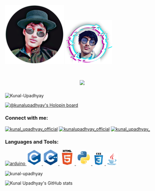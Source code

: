 ![IMG](https://github.com/Kunal-Upadhyay/Kunal-Upadhyay/blob/main/DarkIMG.png#gh-dark-mode-only)
![IMG](https://github.com/Kunal-Upadhyay/Kunal-Upadhyay/blob/main/LightIMG.png#gh-light-mode-only)
<h1 align="center">
    <img src="https://readme-typing-svg.herokuapp.com/?lines=Hi,there!👋;I'm+Kunal+Upadhyay...;This+is+my+profile!&center=true&size=25&font=Press+Start+2P&width=700">
</h1>
<p align="left"> <img src="https://komarev.com/ghpvc/?username=Kunal-Upadhyay&label=Profile%20views&color=red&style=flat" alt="Kunal-Upadhyay" /> </p>

[![@kunalupadhyay's Holopin board](https://holopin.me/kunalupadhyay)](https://holopin.io/@kunalupadhyay)

<h3 align="left">Connect with me:</h3>
<p align="left">
<a href="https://instagram.com/kunal_upadhyay_official" target="blank"><img align="center" src="https://raw.githubusercontent.com/rahuldkjain/github-profile-readme-generator/master/src/images/icons/Social/instagram.svg" alt="kunal_upadhyay_official" height="40" width="50" /></a>
<a href="https://www.youtube.com/c/kunalupadhyay_official" target="blank"><img align="center" src="https://raw.githubusercontent.com/rahuldkjain/github-profile-readme-generator/master/src/images/icons/Social/youtube.svg" alt="kunalupadhyay_official" height="40" width="50" /></a>
<a href="https://www.hackerrank.com/kunal_upadhyay_" target="blank"><img align="center" src="https://raw.githubusercontent.com/rahuldkjain/github-profile-readme-generator/master/src/images/icons/Social/hackerrank.svg" alt="kunal_upadhyay_" height="40" width="50" /></a>
</p>

<h3 align="left">Languages and Tools:</h3>
<p align="left"> <a href="https://www.arduino.cc/" target="_blank"> <img src="https://cdn.worldvectorlogo.com/logos/arduino-1.svg" alt="arduino" width="50" height="50"/> </a> <a href="https://www.cprogramming.com/" target="_blank"> <img src="https://raw.githubusercontent.com/devicons/devicon/master/icons/c/c-original.svg" alt="c" width="50" height="50"/> </a> <a href="https://www.w3schools.com/cpp/" target="_blank"> <img src="https://raw.githubusercontent.com/devicons/devicon/master/icons/cplusplus/cplusplus-original.svg" alt="cplusplus" width="50" height="50"/> </a> <a href="https://www.w3.org/html/" target="_blank"> <img src="https://raw.githubusercontent.com/devicons/devicon/master/icons/html5/html5-original-wordmark.svg" alt="html5" width="50" height="50"/> </a> <a href="https://www.python.org" target="_blank"> <img src="https://raw.githubusercontent.com/devicons/devicon/master/icons/python/python-original.svg" alt="python" width="50" height="50"/> </a>  <a href="https://www.w3schools.com/css/" target="_blank" rel="noreferrer"> <img src="https://raw.githubusercontent.com/devicons/devicon/master/icons/css3/css3-original-wordmark.svg" alt="css3" width="40" height="40"/> </a> <a href="https://www.java.com" target="_blank" rel="noreferrer"> <img src="https://raw.githubusercontent.com/devicons/devicon/master/icons/java/java-original.svg" alt="java" width="40" height="40"/> </a></p>

<p><img align="center" src="https://github-readme-stats.vercel.app/api/top-langs?username=kunal-upadhyay&show_icons=true&locale=en&layout=compact&theme=radical" alt="kunal-upadhyay" /></p>

![Kunal Upadhyay's GitHub stats](https://github-readme-stats.vercel.app/api?username=Kunal-Upadhyay&count_private=true&show_icons=true&theme=radical#gh-dark-mode-only)
<!--
**Kunal-Upadhyay/Kunal-Upadhyay** is a ✨ _special_ ✨ repository because its `README.md` (this file) appears on your GitHub profile.
Here are some ideas to get you started:

- 🔭 I’m currently working on ...
- 🌱 I’m currently learning ...
- 👯 I’m looking to collaborate on ...
- 🤔 I’m looking for help with ...
- 💬 Ask me about ...
- 📫 How to reach me: ...
- 😄 Pronouns: ...
- ⚡ Fun fact: ...
-->
